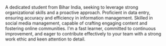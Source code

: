 A dedicated student from Bihar India, seeking to leverage strong organizational skills and a proactive approach. Proficient in data entry, ensuring accuracy and efficiency in information management. Skilled in social media management, capable of crafting engaging content and fostering online communities. I'm a fast learner, committed to continuous improvement, and eager to contribute effectively to your team with a strong work ethic and keen attention to detail.
